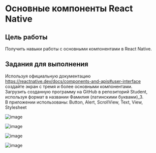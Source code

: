 # Основные компоненты React Native
## Цель работы
Получить навыки работы с основными компонентами в React Native.
## Задания для выполнения
Используя официальную документацию https://reactnative.dev/docs/components-and-apis#user-interface создайте экран с тремя и более основными компонентами.  
Загрузить созданную программу на GitHub в репозиторий Student, используя формат в названии Фамилия (латинскими буквами)_3.  
В приложении использованы: Button, Alert, ScrollView, Text, View, Stylesheet

![image](https://user-images.githubusercontent.com/90910479/163527082-4bc930e7-2a17-4bd6-a2eb-80a4fff14bcf.png)

![image](https://user-images.githubusercontent.com/90910479/163527096-5af5a530-bc20-420c-a164-b8bf141c445a.png)

![image](https://user-images.githubusercontent.com/90910479/163527118-a12f38b6-ae9e-4e08-b532-20f33ea09e90.png)

![image](https://user-images.githubusercontent.com/90910479/163527135-f55c1b7e-6ba5-4310-962e-38dc72327e35.png)


